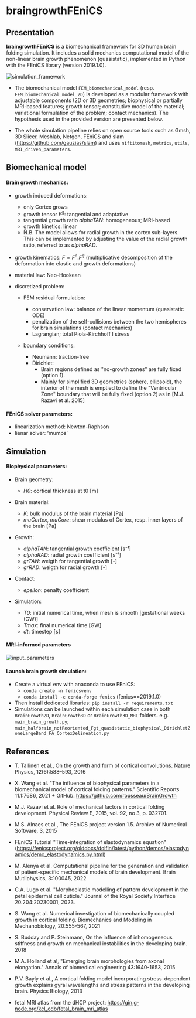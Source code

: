 # braingrowthFEniCS
 
## Presentation
**braingrowthFEniCS** is a biomechanical framework for 3D human brain folding simulation. It includes a solid mechanics computational model of the non-linear brain growth phenomenon (quasistatic), implemented in Python with the FEniCS library (version 2019.1.0). 

![simulation_framework](https://github.com/user-attachments/assets/2f3908ad-ff39-4348-ab21-e74448f4edbe)

- The biomechanical model `FEM_biomechanical_model` (resp. `FEM_biomechanical_model_2D`) is developed as a modular framework with adjustable components (2D or 3D geometries; biophysical or partially MRI-based features; growth tensor; constitutive model of the material; variational formulation of the problem; contact mechanics). The hypothesis used in the provided version are presented below.
  
- The whole simulation pipeline relies on open source tools such as Gmsh, 3D Slicer, Meshlab, Netgen, FEniCS and slam (https://github.com/gauzias/slam) and uses `niftitomesh`, `metrics`, `utils`, `MRI_driven_parameters`.

## Biomechanical model
#### Brain growth mechanics:
- growth induced deformations:
  - only Cortex grows
  - growth tensor $F^g$: tangential and adaptative
  - tangential growth ratio *alphaTAN*: homogeneous; MRI-based
  - growth kinetics: linear
  - N.B. The model allows for radial growth in the cortex sub-layers. This can be implemented by adjusting the value of the radial growth ratio, referred to as *alphaRAD*.

- growth kinematics: $F = F^e.F^g$ (multiplicative decomposition of the deformation into elastic and growth deformations)

- material law: Neo-Hookean
  
- discretized problem:
  - FEM residual formulation:
    - conservation law: balance of the linear momentum (quasistatic ODE)
    - penalization of the self-collisions between the two hemispheres for brain simulations (contact mechanics)
    - Lagrangian; total Piola-Kirchhoff I stress
      
  - boundary conditions:
    - Neumann: traction-free
    - Dirichlet:
      - Brain regions defined as "no-growth zones" are fully fixed (option 1).
      - Mainly for simplified 3D geometries (sphere, ellipsoid), the interior of the mesh is emptied to define the "Ventricular Zone" boundary that will be fully fixed (option 2) as in [M.J. Razavi et al. 2015]

#### FEniCS solver parameters:
  - linearization method: Newton-Raphson
  - lienar solver: ‘mumps’

## Simulation 
#### Biophysical parameters:
- Brain geometry:
  - *H0*: cortical thickness at t0 [m]
 
- Brain material:
  - *K*: bulk modulus of the brain material [Pa]
  - *muCortex*, *muCore*: shear modulus of Cortex, resp. inner layers of the brain [Pa]
 
- Growth:
  - *alphaTAN*: tangential growth coefficient [s⁻¹]
  - *alphaRAD*: radial growth coefficient [s⁻¹]
  - *grTAN*: weigth for tangential growth [-]
  - *grRAD*: weigth for radial growth [-]
 
- Contact:
  - *epsilon*: penalty coefficient

- Simulation:
  - *T0*: initial numerical time, when mesh is smooth [gestational weeks (GW)]
  - *Tmax*: final numerical time [GW]
  - *dt*: timestep [s]

#### MRI-informed parameters
![input_parameters](https://github.com/annekerachni/braingrowthFEniCS/assets/89976599/a78adb94-2124-4d9e-999b-ab49c2702268)

#### Launch brain growth simulation:
- Create a virtual env with anaconda to use FEniCS: 
  - `conda create -n fenicsvenv`
  - `conda install -c conda-forge fenics` (fenics==2019.1.0)
- Then install dedicated libraries: `pip install -r requirements.txt`
- Simulations can be launched within each simulation case in both `BrainGrowth2D`, `BrainGrowth3D` or `BrainGrowth3D_MRI` folders. e.g. `main_brain_growth.py`; `main_halfbrain_notReoriented_Fgt_quasistatic_biophysical_DirichletZoneLargeBand_FA_CortexDelineation.py`

## References
- T. Tallinen et al., On the growth and form of cortical convolutions. Nature Physics, 12(6):588–593, 2016 
- X. Wang et al. "The influence of biophysical parameters in a biomechanical model of cortical folding patterns." Scientific Reports 11.1:7686, 2021 + GitHub: https://github.com/rousseau/BrainGrowth
- M.J. Razavi et al. Role of mechanical factors in cortical folding development. Physical Review E, 2015, vol. 92, no 3, p. 032701.

- M.S. Alnaes et al., The FEniCS project version 1.5. Archive of Numerical Software, 3, 2015
- FEniCS Tutorial "Time-integration of elastodynamics equation" (https://fenicsproject.org/olddocs/dolfin/latest/python/demos/elastodynamics/demo_elastodynamics.py.html)
- M. Alenyà et al.  Computational pipeline for the generation and validation of patient-specific mechanical models of brain development. Brain Mutliphysics, 3:100045, 2022
- C.A. Lugo et al. "Morphoelastic modelling of pattern development in the petal epidermal cell cuticle." Journal of the Royal Society Interface 20.204:20230001, 2023. 

- S. Wang et al. Numerical investigation of biomechanically coupled growth in cortical folding. Biomechanics and Modeling in Mechanobiology, 20:555-567, 2021
- S. Budday and P. Steinmann, On the influence of inhomogeneous stiffness and growth on mechanical instabilities in the developing brain. 2018
- M.A. Holland et al, "Emerging brain morphologies from axonal elongation." Annals of biomedical engineering 43:1640-1653, 2015
- P.V. Bayly et al., A cortical folding model incorporating stress-dependent growth explains gyral wavelengths and stress patterns in the developing brain. Physics Biology, 2013

- fetal MRI atlas from the dHCP project: https://gin.g-node.org/kcl_cdb/fetal_brain_mri_atlas

